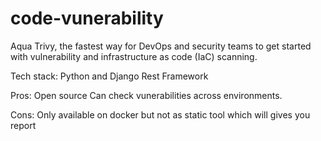 # code-vunerability

Aqua Trivy, the fastest way for DevOps and security teams to get started with vulnerability and infrastructure as code (IaC) scanning.

Tech stack:
Python and Django Rest Framework

Pros:
Open source
Can check vunerabilities across environments.

Cons:
Only available on docker but not as static tool which will gives you report
